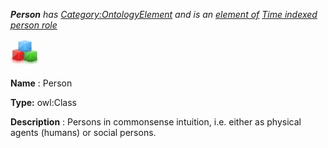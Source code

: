 ___Person__ 
 has
 [Category:OntologyElement](../../Category/OntologyElement "Category:OntologyElement") 
 and is an
 [element of](../../Property/ElementOf "Property:ElementOf") 
[Time indexed person role](../../Submissions/Time_indexed_person_role "Submissions:Time indexed person role")_




  





[![Class](../public/images/thumb/2/27/Class.gif/45px-Class.gif)](../../Image/Class.gif "Class")


__Name__ 
 : Person
 



__Type:__ 
 owl:Class
 



__Description__ 
 : Persons in commonsense intuition, i.e. either as physical agents (humans) or social persons.